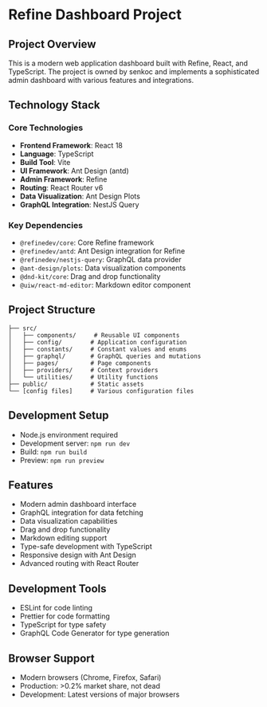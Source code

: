 # Refine Dashboard Project

## Project Overview
This is a modern web application dashboard built with Refine, React, and TypeScript. The project is owned by senkoc and implements a sophisticated admin dashboard with various features and integrations.

## Technology Stack

### Core Technologies
- **Frontend Framework**: React 18
- **Language**: TypeScript
- **Build Tool**: Vite
- **UI Framework**: Ant Design (antd)
- **Admin Framework**: Refine
- **Routing**: React Router v6
- **Data Visualization**: Ant Design Plots
- **GraphQL Integration**: NestJS Query

### Key Dependencies
- `@refinedev/core`: Core Refine framework
- `@refinedev/antd`: Ant Design integration for Refine
- `@refinedev/nestjs-query`: GraphQL data provider
- `@ant-design/plots`: Data visualization components
- `@dnd-kit/core`: Drag and drop functionality
- `@uiw/react-md-editor`: Markdown editor component

## Project Structure

```
├── src/
│   ├── components/     # Reusable UI components
│   ├── config/        # Application configuration
│   ├── constants/     # Constant values and enums
│   ├── graphql/       # GraphQL queries and mutations
│   ├── pages/         # Page components
│   ├── providers/     # Context providers
│   └── utilities/     # Utility functions
├── public/            # Static assets
└── [config files]     # Various configuration files
```

## Development Setup
- Node.js environment required
- Development server: `npm run dev`
- Build: `npm run build`
- Preview: `npm run preview`

## Features
- Modern admin dashboard interface
- GraphQL integration for data fetching
- Data visualization capabilities
- Drag and drop functionality
- Markdown editing support
- Type-safe development with TypeScript
- Responsive design with Ant Design
- Advanced routing with React Router

## Development Tools
- ESLint for code linting
- Prettier for code formatting
- TypeScript for type safety
- GraphQL Code Generator for type generation

## Browser Support
- Modern browsers (Chrome, Firefox, Safari)
- Production: >0.2% market share, not dead
- Development: Latest versions of major browsers 
